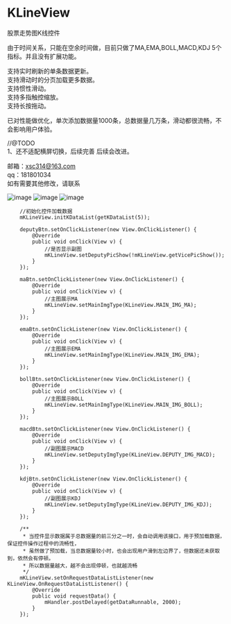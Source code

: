 # KLineView
股票走势图K线控件

由于时间关系，只能在空余时间做，目前只做了MA,EMA,BOLL,MACD,KDJ 5个指标。并且没有扩展功能。       

支持实时刷新的单条数据更新。          
支持滑动时的分页加载更多数据。     
支持惯性滑动。         
支持多指触控缩放。       
支持长按拖动。         

已对性能做优化，单次添加数据量1000条，总数据量几万条，滑动都很流畅，不会影响用户体验。   

//@TODO         
1、还不适配横屏切换，后续完善
后续会改进。

邮箱：xsc314@163.com       
qq：181801034    
如有需要其他修改，请联系        

![image](https://github.com/xiesuichao/KLineView/raw/master/image/KLineUI.png)
![image](https://github.com/xiesuichao/KLineView/raw/master/image/a1.png)
![image](https://github.com/xiesuichao/KLineView/raw/master/image/a2.png)
        
        //初始化控件加载数据
        mKLineView.initKDataList(getKDataList(5));

        deputyBtn.setOnClickListener(new View.OnClickListener() {
            @Override
            public void onClick(View v) {
                //是否显示副图
                mKLineView.setDeputyPicShow(!mKLineView.getVicePicShow());
            }
        });

        maBtn.setOnClickListener(new View.OnClickListener() {
            @Override
            public void onClick(View v) {
                //主图展示MA
                mKLineView.setMainImgType(KLineView.MAIN_IMG_MA);
            }
        });

        emaBtn.setOnClickListener(new View.OnClickListener() {
            @Override
            public void onClick(View v) {
                //主图展示EMA
                mKLineView.setMainImgType(KLineView.MAIN_IMG_EMA);
            }
        });

        bollBtn.setOnClickListener(new View.OnClickListener() {
            @Override
            public void onClick(View v) {
                //主图展示BOLL
                mKLineView.setMainImgType(KLineView.MAIN_IMG_BOLL);
            }
        });

        macdBtn.setOnClickListener(new View.OnClickListener() {
            @Override
            public void onClick(View v) {
                //副图展示MACD
                mKLineView.setDeputyImgType(KLineView.DEPUTY_IMG_MACD);
            }
        });

        kdjBtn.setOnClickListener(new View.OnClickListener() {
            @Override
            public void onClick(View v) {
                //副图展示KDJ
                mKLineView.setDeputyImgType(KLineView.DEPUTY_IMG_KDJ);
            }
        });

        /**
         * 当控件显示数据属于总数据量的前三分之一时，会自动调用该接口，用于预加载数据，保证控件操作过程中的流畅性，
         * 虽然做了预加载，当总数据量较小时，也会出现用户滑到左边界了，但数据还未获取到，依然会有停顿。
         * 所以数据量越大，越不会出现停顿，也就越流畅
         */
        mKLineView.setOnRequestDataListListener(new KLineView.OnRequestDataListListener() {
            @Override
            public void requestData() {
                mHandler.postDelayed(getDataRunnable, 2000);
            }
        });
